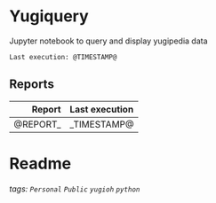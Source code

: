 # Yugiquery
Jupyter notebook to query and display yugipedia data

    Last execution: @TIMESTAMP@

## Reports

|                    Report | Last execution       |
| -------------------------:|:-------------------- |
| @REPORT_|_TIMESTAMP@ |

# Readme


###### tags: `Personal` `Public` `yugioh` `python`